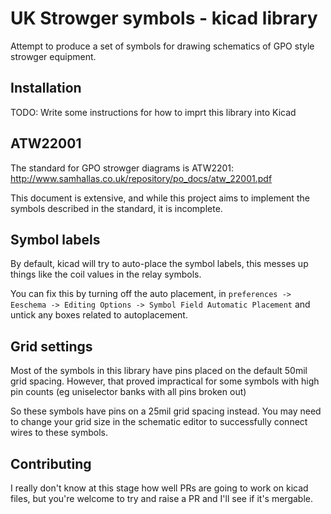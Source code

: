 # UK Strowger symbols - kicad library

Attempt to produce a set of symbols for drawing schematics of GPO style strowger equipment.

## Installation
TODO: Write some instructions for how to imprt this library into Kicad

## ATW22001
The standard for GPO strowger diagrams is ATW2201: http://www.samhallas.co.uk/repository/po_docs/atw_22001.pdf

This document is extensive, and while this project aims to implement the symbols described in the standard, it is incomplete.

## Symbol labels
By default, kicad will try to auto-place the symbol labels, this messes up things like the coil values in the relay symbols.

You can fix this by turning off the auto placement, in `preferences -> Eeschema -> Editing Options -> Symbol Field Automatic Placement` and untick any boxes related to autoplacement.

## Grid settings
Most of the symbols in this library have pins placed on the default 50mil grid spacing.  However, that proved impractical for some symbols with high pin counts (eg uniselector banks with all pins broken out) 

So these symbols have pins on a 25mil grid spacing instead.  You may need to change your grid size in the schematic editor to successfully connect wires to these symbols.

## Contributing
I really don't know at this stage how well PRs are going to work on kicad files, but you're welcome to try and raise a PR and I'll see if it's mergable.
